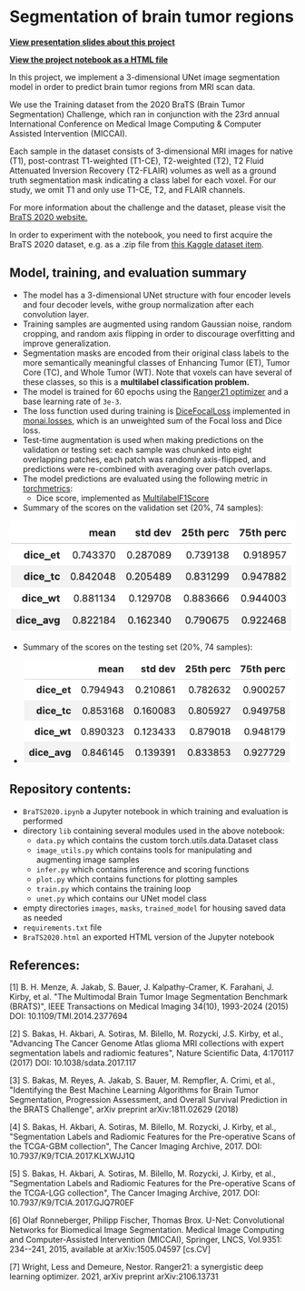 # Segmentation of brain tumor regions

**[View presentation slides about this project](https://e-tweedy.github.io/brats_slides.pdf)**

**[View the project notebook as a HTML file](https://e-tweedy.github.io/BraTS2020.html)**

In this project, we implement a 3-dimensional UNet image segmentation model in order to predict brain tumor regions from MRI scan data.

We use the Training dataset from the 2020 BraTS (Brain Tumor Segmentation) Challenge, which ran in conjunction with the 23rd annual International Conference on Medical Image Computing & Computer Assisted Intervention (MICCAI).

Each sample in the dataset consists of 3-dimensional MRI images for native (T1), post-contrast T1-weighted (T1-CE), T2-weighted (T2), T2 Fluid Attenuated Inversion Recovery (T2-FLAIR) volumes as well as a ground truth segmentation mask indicating a class label for each voxel.  For our study, we omit T1 and only use T1-CE, T2, and FLAIR channels.

For more information about the challenge and the dataset, please visit the [BraTS 2020 website.](https://www.med.upenn.edu/cbica/brats2020/)

In order to experiment with the notebook, you need to first acquire the BraTS 2020 dataset, e.g. as a .zip file from [this Kaggle dataset item](https://www.kaggle.com/datasets/awsaf49/brats20-dataset-training-validation).

## Model, training, and evaluation summary

* The model has a 3-dimensional UNet structure with four encoder levels and four decoder levels, withe group normalization after each convolution layer.
* Training samples are augmented using random Gaussian noise, random cropping, and random axis flipping in order to discourage overfitting and improve generalization.
* Segmentation masks are encoded from their original class labels to the more semantically meaningful classes of Enhancing Tumor (ET), Tumor Core (TC), and Whole Tumor (WT).  Note that voxels can have several of these classes, so this is a **multilabel classification problem.**
* The model is trained for 60 epochs using the [Ranger21 optimizer](https://github.com/lessw2020/Ranger21) and a base learning rate of ``3e-3``.
* The loss function used during training is [DiceFocalLoss](https://docs.monai.io/en/stable/losses.html#dicefocalloss) implemented in [monai.losses](https://docs.monai.io/en/stable/losses.html), which is an unweighted sum of the Focal loss and Dice loss.
* Test-time augmentation is used when making predictions on the validation or testing set: each sample was chunked into eight overlapping patches, each patch was randomly axis-flipped, and predictions were re-combined with averaging over patch overlaps.
* The model predictions are evaluated using the following metric in [torchmetrics](https://torchmetrics.readthedocs.io/en/latest/):
    * Dice score, implemented as [MultilabelF1Score](https://torchmetrics.readthedocs.io/en/stable/classification/f1_score.html)
* Summary of the scores on the validation set (20%, 74 samples):

<img src="epoch60.png" alt="Evaluation results - validation set" width="800"/>

* Summary of the scores on the testing set (20%, 74 samples):

* <img src="epoch60_test.png" alt="Evaluation results - holdout test set" width="800"/>
## Repository contents:

* ``BraTS2020.ipynb`` a Jupyter notebook in which training and evaluation is performed
* directory ``lib`` containing several modules used in the above notebook:
    * ``data.py`` which contains the custom torch.utils.data.Dataset class
    * ``image_utils.py`` which contains tools for manipulating and augmenting image samples
    * ``infer.py`` which contains inference and scoring functions
    * ``plot.py`` which contains functions for plotting samples
    * ``train.py`` which contains the training loop
    * ``unet.py`` which contains our UNet model class
* empty directories ``images``, ``masks``, ``trained_model`` for housing saved data as needed
* ``requirements.txt`` file
* ``BraTS2020.html`` an exported HTML version of the Jupyter notebook

## References:

[1] B. H. Menze, A. Jakab, S. Bauer, J. Kalpathy-Cramer, K. Farahani, J. Kirby, et al. "The Multimodal Brain Tumor Image Segmentation Benchmark (BRATS)", IEEE Transactions on Medical Imaging 34(10), 1993-2024 (2015) DOI: 10.1109/TMI.2014.2377694

[2] S. Bakas, H. Akbari, A. Sotiras, M. Bilello, M. Rozycki, J.S. Kirby, et al., "Advancing The Cancer Genome Atlas glioma MRI collections with expert segmentation labels and radiomic features", Nature Scientific Data, 4:170117 (2017) DOI: 10.1038/sdata.2017.117

[3] S. Bakas, M. Reyes, A. Jakab, S. Bauer, M. Rempfler, A. Crimi, et al., "Identifying the Best Machine Learning Algorithms for Brain Tumor Segmentation, Progression Assessment, and Overall Survival Prediction in the BRATS Challenge", arXiv preprint arXiv:1811.02629 (2018)

[4] S. Bakas, H. Akbari, A. Sotiras, M. Bilello, M. Rozycki, J. Kirby, et al., "Segmentation Labels and Radiomic Features for the Pre-operative Scans of the TCGA-GBM collection", The Cancer Imaging Archive, 2017. DOI: 10.7937/K9/TCIA.2017.KLXWJJ1Q

[5] S. Bakas, H. Akbari, A. Sotiras, M. Bilello, M. Rozycki, J. Kirby, et al., "Segmentation Labels and Radiomic Features for the Pre-operative Scans of the TCGA-LGG collection", The Cancer Imaging Archive, 2017. DOI: 10.7937/K9/TCIA.2017.GJQ7R0EF

[6] Olaf Ronneberger, Philipp Fischer, Thomas Brox.  U-Net: Convolutional Networks for Biomedical Image Segmentation. Medical Image Computing and Computer-Assisted Intervention (MICCAI), Springer, LNCS, Vol.9351: 234--241, 2015, available at arXiv:1505.04597 [cs.CV]

[7] Wright, Less and Demeure, Nestor. Ranger21: a synergistic deep learning optimizer.  2021, arXiv preprint arXiv:2106.13731
